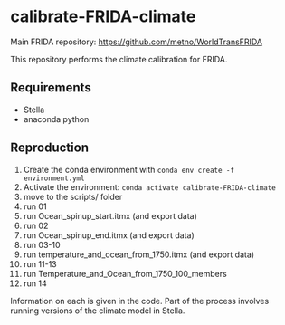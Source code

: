 # calibrate-FRIDA-climate

Main FRIDA repository: https://github.com/metno/WorldTransFRIDA

This repository performs the climate calibration for FRIDA. 

## Requirements
- Stella
- anaconda python

## Reproduction
1. Create the conda environment with `conda env create -f environment.yml`
2. Activate the environment: `conda activate calibrate-FRIDA-climate`
3. move to the scripts/ folder
4. run 01
5. run Ocean_spinup_start.itmx (and export data)
6. run 02
7. run Ocean_spinup_end.itmx (and export data)
8. run 03-10
9. run temperature_and_ocean_from_1750.itmx (and export data)
10. run 11-13
11. run Temperature_and_Ocean_from_1750_100_members
12. run 14

Information on each is given in the code. Part of the process involves running versions of the climate model in Stella.
